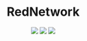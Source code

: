 <h1 align="center">
  RedNetwork
  <br>
</h1>

<p align="center">
  <a href="https://rockylinux.org"><img src="https://img.shields.io/badge/-RockyLinux-10b981?style=for-the-badge&logo=rockylinux&logoColor=white"></a>
  <a href="https://docker.com"><img src="https://img.shields.io/badge/%20-Docker-2496ED?style=for-the-badge&logo=docker&logoColor=white"></a>
  <a href="https://proxmox.com"><img src="https://img.shields.io/badge/%20-Proxmox-E57000?style=for-the-badge&logo=proxmox&logoColor=white"></a>
</p>
